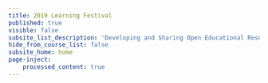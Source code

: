 ```yaml
---
title: 2019 Learning Festival
published: true
visible: false
subsite_list_description: 'Developing and Sharing Open Educational Resources with Grav'
hide_from_course_list: false
subsite_home: home
page-inject:
    processed_content: true
---
```

